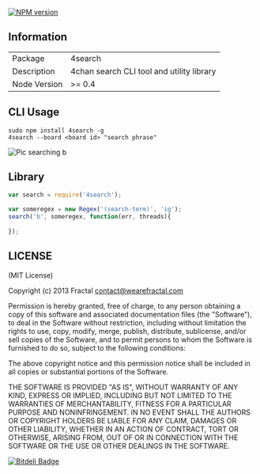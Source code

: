 [![NPM version](https://badge.fury.io/js/4search.png)](http://badge.fury.io/js/4search)

## Information

<table>
<tr> 
<td>Package</td><td>4search</td>
</tr>
<tr>
<td>Description</td>
<td>4chan search CLI tool and utility library</td>
</tr>
<tr>
<td>Node Version</td>
<td>>= 0.4</td>
</tr>
</table>

## CLI Usage

```
sudo npm install 4search -g
4search --board <board id> "search phrase"
```

![Pic searching b](http://i.imgur.com/wMOdobj.png)

## Library

```javascript
var search = require('4search');

var someregex = new Regex('(search-term)', 'ig');
search('b', someregex, function(err, threads){
	
});
```

## LICENSE

(MIT License)

Copyright (c) 2013 Fractal <contact@wearefractal.com>

Permission is hereby granted, free of charge, to any person obtaining
a copy of this software and associated documentation files (the
"Software"), to deal in the Software without restriction, including
without limitation the rights to use, copy, modify, merge, publish,
distribute, sublicense, and/or sell copies of the Software, and to
permit persons to whom the Software is furnished to do so, subject to
the following conditions:

The above copyright notice and this permission notice shall be
included in all copies or substantial portions of the Software.

THE SOFTWARE IS PROVIDED "AS IS", WITHOUT WARRANTY OF ANY KIND,
EXPRESS OR IMPLIED, INCLUDING BUT NOT LIMITED TO THE WARRANTIES OF
MERCHANTABILITY, FITNESS FOR A PARTICULAR PURPOSE AND
NONINFRINGEMENT. IN NO EVENT SHALL THE AUTHORS OR COPYRIGHT HOLDERS BE
LIABLE FOR ANY CLAIM, DAMAGES OR OTHER LIABILITY, WHETHER IN AN ACTION
OF CONTRACT, TORT OR OTHERWISE, ARISING FROM, OUT OF OR IN CONNECTION
WITH THE SOFTWARE OR THE USE OR OTHER DEALINGS IN THE SOFTWARE.


[![Bitdeli Badge](https://d2weczhvl823v0.cloudfront.net/wearefractal/4search/trend.png)](https://bitdeli.com/free "Bitdeli Badge")

